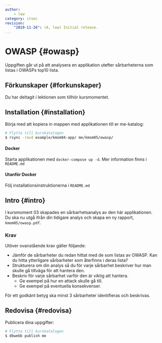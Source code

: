 ```yaml
---
author:
    - lew
category: itsec
revision:
    "2019-11-26": (A, lew) Initial release.
...
```


OWASP {#owasp}
==================================

Uppgiften går ut på att analysera en applikation utefter sårbarheterna som listas i OWASPs top10 lista.

<!--more-->

Förkunskaper {#forkunskaper}
-----------------------------

Du har deltagit i lektionen som tillhör kursmomentet.



Installation {#installation}
-----------------------------

Börja med att kopiera in mappen med applikationen till er me-katalog:

```bash
# Flytta till kurskatalogen
$ rsync -ravd example/kmom04-app/ me/kmom05/owasp/
```



#### Docker

Starta applikationen med `docker-compose up -d`. Mer information finns i `README.md`



#### Utanför Docker

Följ installationsinstruktionerna i `README.md`



Intro {#intro}
-----------------------------

I kursmoment 03 skapades en sårbarhetsanalys av den här applikationen. Du ska nu utgå ifrån din tidigare analys och skapa en ny rapport, `kmom05/owasp.pdf`.



### Krav

Utöver ovanstående krav gäller följande:

* Jämför de sårbarheter du redan hittat med de som listas av OWASP. Kan du hitta ytterligare sårbarheter som återfinns i deras lista?
* Strukturera om din analys så du för varje sårbarhet beskriver hur man skulle gå tillväga för att hantera den.
* Beskriv för varje sårbarhet varför den är viktig att hantera.
    * Ge exempel på hur en attack skulle gå till.
    * Ge exempel på eventuella konsekvenser.


För ett godkänt betyg ska minst 3 sårbarheter identifieras och beskrivas.



Redovisa {#redovisa}
-----------------------

Publicera dina uppgifter:

```bash
# Flytta till kurskatalogen
$ dbwebb publish me
```
